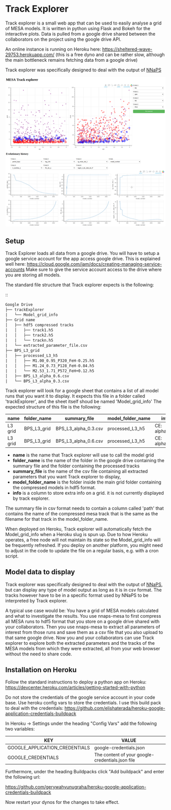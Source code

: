 # Track Explorer

Track explorer is a small web app that can be used to easily analyse a grid of MESA models. It is written in python
using Flask and Bokeh for the interactive plots. Data is pulled from a google drive shared between the collaborators
on the project using the google drive API.

An online instance is running on Heroku here: https://sheltered-wave-29753.herokuapp.com/ (this is a free dyno and
can be rather slow, although the main bottleneck remains fetching data from a google drive)

Track explorer was specifically designed to deal with the output of [NNaPS](https://github.com/vosjo/nnaps)

![trackexplorer_screenshot](docs/trackexplorer_app.png)

## Setup

Track Explorer loads all data from a google drive. You will have to setup a google service account for the app access 
google drive. This is explained well here: https://cloud.google.com/iam/docs/creating-managing-service-accounts
Make sure to give the service account access to the drive where you are storing all models.

The standard file structure that Track explorer expects is the following:

::

    Google Drive
    ├── trackExplorer
    |   └── Model_grid_info
    ├── Grid name
    │   ├── hdf5 compressed tracks
    |   │   ├── track1.h5
    |   │   ├── track2.h5
    |   |   └── trackn.h5
    |   └── extracted_parameter_file.csv
    ├── BPS_L3_grid
    │   ├── processed_L3_h5
    |   │   ├── M1.00_0.95_P320_FeH-0.25.h5
    |   │   ├── M1.24_0.73_P128_FeH-0.84.h5
    |   |   └── M2.53_1.71_P572_FeH+0.12.h5
    │   ├── BPS_L3_alpha_0.6.csv
    |   └── BPS_L3_alpha_0.3.csv

Track explorer will look for a google sheet that contains a list of all model runs that you want it to display. It 
expects this file in a folder called 'trackExplorer', and the sheet itself shoud be named 'Model_grid_info'
The expected structure of this file is the following:

|   name  | folder_name | summary_file         | model_folder_name | info            |
|---------|-------------|----------------------|-------------------|-----------------|
| L3 grid | BPS_L3_grid	| BPS_L3_alpha_0.3.csv | processed_L3_h5   | CE: alpha=0.3   |
| L3 grid | BPS_L3_grid	| BPS_L3_alpha_0.6.csv | processed_L3_h5   | CE: alpha=0.6   |

- **name** is the name that Track explorer will use to call the model grid
- **folder_name** is the name of the folder in the google drive containing the summary file and the folder 
containing the processed tracks
- **summary_file** is the name of the csv file containing all extracted parameters that you want Track explorer to 
display, 
- **model_folder_name** is the folder inside the main grid folder containing the compressed models in hdf5 format.
- **info** is a column to store extra info on a grid. it is not currently displayed by track explorer.

The summary file in csv format needs to contain a column called 'path' that contains the name of the compressed mesa
track that is the same as the filename for that track in the model_folder_name.

When deployed on Heroku, Track explorer will automatically fetch the Model_grid_info when a Heroku slug is spun up. Due
to how Heroku operates, a free node will not maintain its state so the Model_grid_info will be frequently refreshed. If
you deploy on another platform, you might need to adjust in the code to update the file on a regular basis, e.g. with a 
cron script. 

## Model data to display

Track explorer was specifically designed to deal with the output of [NNaPS](https://github.com/vosjo/nnaps), but can
display any type of model output as long as it is in csv format. The tracks however have to be in a specific format used
by NNaPS to be interpreted by Track explorer. 

A typical use case would be: You have a grid of MESA models calculated and what to investigate the results. You use 
nnaps-mesa to first compress all MESA runs to hdf5 format that you store on a google drive shared with your 
collaborators. Then you use nnaps-mesa to extract all parameters of interest from those runs and save them as a csv file 
that you also upload to that same google drive. Now you and your collaborators can use Track explorer to explore both 
the extracted parameters and the tracks of the MESA models from which they were extracted, all from your web browser
without the need to share code.


## Installation on Heroku

Follow the standard instructions to deploy a python app on Heroku: 
https://devcenter.heroku.com/articles/getting-started-with-python

Do not store the credentials of the google service account in your code base. Use heroku config vars to store the 
credentials. I use this build pack to deal with the credentials: 
https://github.com/elishaterada/heroku-google-application-credentials-buildpack 

In Heroku -> Settings under the heading "Config Vars" add the following two variables:

| KEY                            | VALUE                                            |
|--------------------------------|--------------------------------------------------|
| GOOGLE_APPLICATION_CREDENTIALS | google-credentials.json                          |
| GOOGLE_CREDENTIALS             | The content of your google-credentials.json file |

Furthermore, under the heading Buildpacks click "Add buildpack" and enter the following url:

https://github.com/gerywahyunugraha/heroku-google-application-credentials-buildpack

Now restart your dynos for the changes to take effect.